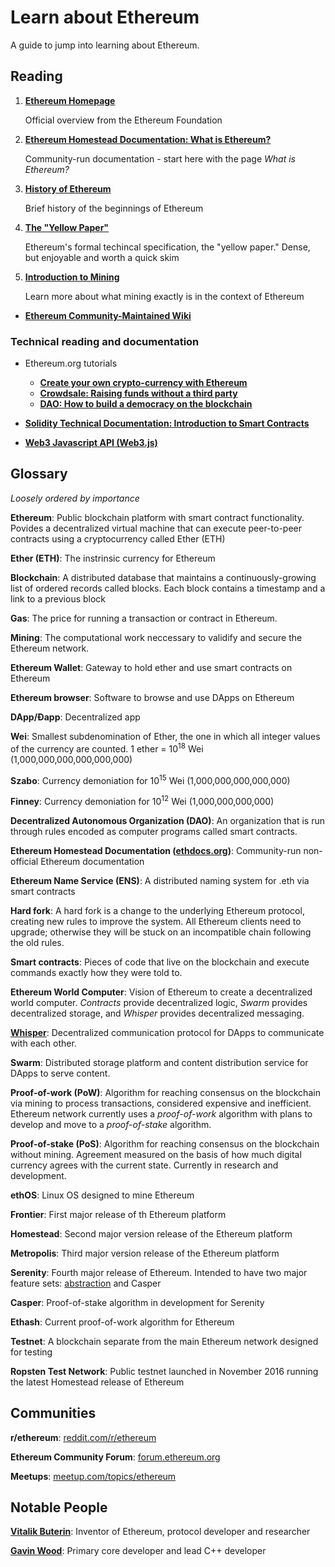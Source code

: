 # Learn about Ethereum

A guide to jump into learning about Ethereum.

## Reading

1. __[Ethereum Homepage](https://ethereum.org)__

    Official overview from the Ethereum Foundation

2. __[Ethereum Homestead Documentation: What is Ethereum?](http://www.ethdocs.org/en/latest/introduction/what-is-ethereum.html)__

    Community-run documentation - start here with the page _What is Ethereum?_

4. __[History of Ethereum](http://www.ethdocs.org/en/latest/introduction/history-of-ethereum.html)__

    Brief history of the beginnings of Ethereum

5. __[The "Yellow Paper"](http://paper.gavwood.com/)__

    Ethereum's formal techincal specification, the "yellow paper." Dense, but enjoyable and worth a quick skim

6. __[Introduction to Mining](https://github.com/ethereum/wiki/wiki/Mining)__

    Learn more about what mining exactly is in the context of Ethereum

* __[Ethereum Community-Maintained Wiki](https://github.com/ethereum/wiki/wiki)__
    
### Technical reading and documentation

* Ethereum.org tutorials
  * __[Create your own crypto-currency with Ethereum](https://www.ethereum.org/token)__
  * __[Crowdsale: Raising funds without a third party](https://www.ethereum.org/crowdsale)__
  * __[DAO: How to build a democracy on the blockchain](https://www.ethereum.org/dao)__

* __[Solidity Technical Documentation: Introduction to Smart Contracts](https://solidity.readthedocs.io/en/develop/introduction-to-smart-contracts.html)__

* __[Web3 Javascript API (Web3.js)](https://github.com/ethereum/wiki/wiki/JavaScript-API)__

## Glossary

_Loosely ordered by importance_

__Ethereum__: Public blockchain platform with smart contract functionality. Povides a decentralized virtual machine that can execute peer-to-peer contracts using a cryptocurrency called Ether (ETH)

__Ether (ETH)__: The instrinsic currency for Ethereum

__Blockchain__: A distributed database that maintains a continuously-growing list of ordered records called blocks. Each block contains a timestamp and a link to a previous block

__Gas__: The price for running a transaction or contract in Ethereum.

__Mining__: The computational work neccessary to validify and secure the Ethereum network. 

__Ethereum Wallet__: Gateway to hold ether and use smart contracts on Ethereum

__Ethereum browser__: Software to browse and use DApps on Ethereum

__DApp/Ðapp__: Decentralized app

__Wei__: Smallest subdenomination of Ether, the one in which all integer values of the currency are counted. 1 ether = 10<sup>18</sup> Wei (1,000,000,000,000,000,000)

__Szabo__: Currency demoniation for 10<sup>15</sup> Wei (1,000,000,000,000,000)

__Finney__: Currency demoniation for 10<sup>12</sup> Wei  (1,000,000,000,000)

__Decentralized Autonomous Organization (DAO)__: An organization that is run through rules encoded as computer programs called smart contracts.

__Ethereum Homestead Documentation ([ethdocs.org](http://www.ethdocs.org))__: Community-run non-official Ethereum documentation

__Ethereum Name Service (ENS)__: A distributed naming system for .eth via smart contracts

__Hard fork__: A hard fork is a change to the underlying Ethereum protocol, creating new rules to improve the system. All Ethereum clients need to upgrade; otherwise they will be stuck on an incompatible chain following the old rules.

__Smart contracts__: Pieces of code that live on the blockchain and execute commands exactly how they were told to. 

__Ethereum World Computer__: Vision of Ethereum to create a decentralized world computer. _Contracts_ provide decentralized logic, _Swarm_ provides decentralized storage, and _Whisper_ provides decentralized messaging.

__[Whisper](https://github.com/ethereum/wiki/wiki/Whisper)__: Decentralized communication protocol for DApps to communicate with each other.

__Swarm__: Distributed storage platform and content distribution service for DApps to serve content. 

__Proof-of-work (PoW)__: Algorithm for reaching consensus on the blockchain via mining to process transactions, considered expensive and inefficient. Ethereum network currently uses a _proof-of-work_ algorithm with plans to develop and move to a _proof-of-stake_ algorithm.

__Proof-of-stake (PoS)__: Algorithm for reaching consensus on the blockchain without mining. Agreement measured on the basis of how much digital currency agrees with the current state. Currently in research and development.

__ethOS__: Linux OS designed to mine Ethereum

__Frontier__: First major release of th Ethereum platform

__Homestead__: Second major version release of the Ethereum platform

__Metropolis__: Third major version release of the Ethereum platform

__Serenity__: Fourth major release of Ethereum. Intended to have two major feature sets: [abstraction](https://blog.ethereum.org/2015/07/05/on-abstraction/) and Casper

__Casper__: Proof-of-stake algorithm in development for Serenity

__Ethash__: Current proof-of-work algorithm for Ethereum

__Testnet__: A blockchain separate from the main Ethereum network designed for testing

__Ropsten Test Network__: Public testnet launched in November 2016 running the latest Homestead release of Ethereum

## Communities

__r/ethereum__: [reddit.com/r/ethereum](https://reddit.com/r/ethereum/)

__Ethereum Community Forum__: [forum.ethereum.org](https://forum.ethereum.org/)

__Meetups__: [meetup.com/topics/ethereum](https://www.meetup.com/topics/ethereum/)

## Notable People

__[Vitalik Buterin](https://twitter.com/VitalikButerin)__: Inventor of Ethereum, protocol developer and researcher

__[Gavin Wood](https://twitter.com/gavofyork)__: Primary core developer and lead C++ developer
